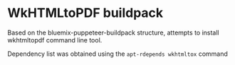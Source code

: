 WkHTMLtoPDF buildpack
========================
Based on the bluemix-puppeteer-buildpack structure, attempts to install
wkhtmltopdf command line tool.

Dependency list was obtained using the ``apt-rdepends wkhtmltox`` command